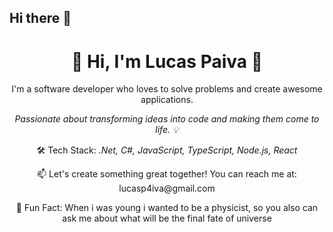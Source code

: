 ## Hi there 👋


<div align="center">
  <h1>👋 Hi, I'm Lucas Paiva 🚀</h1>
  <p>I'm a software developer who loves to solve problems and create awesome applications.</p>
  
  <p><i>Passionate about transforming ideas into code and making them come to life. 💡</i></p>
  
  <p>🛠️ Tech Stack: <i>.Net, C#, JavaScript, TypeScript, Node.js, React</i></p>
  
  <p>📫 Let's create something great together! You can reach me at: lucasp4iva@gmail.com</p>

  <p>🤔 Fun Fact: When i was young i wanted to be a physicist, so you also can ask me about what will be the final fate of universe</p>
  
</div>


<!--
**bylucaspaiva/bylucaspaiva** is a ✨ _special_ ✨ repository because its `README.md` (this file) appears on your GitHub profile.

Here are some ideas to get you started:

- 🔭 I’m currently working on ...
- 🌱 I’m currently learning ...
- 👯 I’m looking to collaborate on ...
- 🤔 I’m looking for help with ...
- 💬 Ask me about ...
- 📫 How to reach me: ...
- 😄 Pronouns: ...
- ⚡ Fun fact: ...
-->
